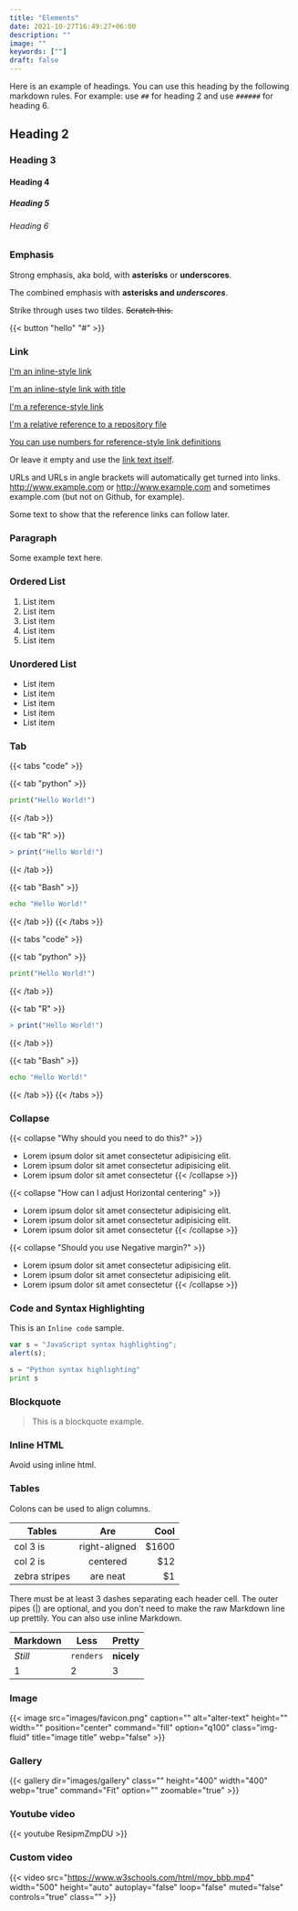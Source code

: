 ```yaml
---
title: "Elements"
date: 2021-10-27T16:49:27+06:00
description: ""
image: ""
keywords: [""]
draft: false
---
```


Here is an example of headings. You can use this heading by the following
markdown rules. For example: use `##` for heading 2 and use `######` for
heading 6.

## Heading 2

### Heading 3

#### Heading 4

##### Heading 5

###### Heading 6

### Emphasis

Strong emphasis, aka bold, with **asterisks** or **underscores**.

The combined emphasis with **asterisks and _underscores_**.

Strike through uses two tildes. ~~Scratch this.~~

{{< button "hello" "#" >}}

### Link

[I'm an inline-style link](https://www.google.com)

[I'm an inline-style link with title](https://www.google.com "Google's Homepage")

[I'm a reference-style link][Arbitrary case-insensitive reference text]

[I'm a relative reference to a repository file](events.md)

[You can use numbers for reference-style link definitions][1]

Or leave it empty and use the [link text itself].

URLs and URLs in angle brackets will automatically get turned into links.
<http://www.example.com> or <http://www.example.com> and sometimes
example.com (but not on Github, for example).

Some text to show that the reference links can follow later.

[arbitrary case-insensitive reference text]: https://www.themefisher.com
[1]: https://gethugothemes.com
[link text itself]: https://www.getjekyllthemes.com

### Paragraph

Some example text here.

### Ordered List

1. List item
2. List item
3. List item
4. List item
5. List item

### Unordered List

* List item
* List item
* List item
* List item
* List item

### Tab

{{< tabs "code" >}}

{{< tab "python" >}}

```python
print("Hello World!")
```

{{< /tab >}}

{{< tab "R" >}}

```R
> print("Hello World!")
```

{{< /tab >}}

{{< tab "Bash" >}}

```Bash
echo "Hello World!"
```

{{< /tab >}}
{{< /tabs >}}

{{< tabs "code" >}}

{{< tab "python" >}}

```python
print("Hello World!")
```

{{< /tab >}}

{{< tab "R" >}}

```R
> print("Hello World!")
```

{{< /tab >}}

{{< tab "Bash" >}}

```Bash
echo "Hello World!"
```

{{< /tab >}}
{{< /tabs >}}

### Collapse

{{< collapse "Why should you need to do this?" >}}

* Lorem ipsum dolor sit amet consectetur adipisicing elit.
* Lorem ipsum dolor sit amet consectetur adipisicing elit.
* Lorem ipsum dolor sit amet consectetur
{{< /collapse >}}

{{< collapse "How can I adjust Horizontal centering" >}}

* Lorem ipsum dolor sit amet consectetur adipisicing elit.
* Lorem ipsum dolor sit amet consectetur adipisicing elit.
* Lorem ipsum dolor sit amet consectetur
{{< /collapse >}}

{{< collapse "Should you use Negative margin?" >}}

* Lorem ipsum dolor sit amet consectetur adipisicing elit.
* Lorem ipsum dolor sit amet consectetur adipisicing elit.
* Lorem ipsum dolor sit amet consectetur
{{< /collapse >}}

### Code and Syntax Highlighting

This is an `Inline code` sample.

```javascript
var s = "JavaScript syntax highlighting";
alert(s);
```

```python
s = "Python syntax highlighting"
print s
```

### Blockquote

> This is a blockquote example.

### Inline HTML

Avoid using inline html.

### Tables

Colons can be used to align columns.

| Tables        | Are           | Cool  |
| ------------- |:-------------:| -----:|
| col 3 is      | right-aligned | $1600 |
| col 2 is      | centered      |   $12 |
| zebra stripes | are neat      |    $1 |

There must be at least 3 dashes separating each header cell.
The outer pipes (|) are optional, and you don't need to make the
raw Markdown line up prettily. You can also use inline Markdown.

Markdown | Less | Pretty
--- | --- | ---
_Still_ | `renders` | **nicely**
1 | 2 | 3

### Image

{{< image
    src="images/favicon.png"
    caption="" alt="alter-text"
    height="" width=""
    position="center"
    command="fill"
    option="q100"
    class="img-fluid"
    title="image title"
    webp="false" >}}

### Gallery

{{< gallery
    dir="images/gallery"
    class=""
    height="400"
    width="400"
    webp="true"
    command="Fit"
    option=""
    zoomable="true" >}}

### Youtube video

{{< youtube ResipmZmpDU >}}

### Custom video

{{< video
    src="<https://www.w3schools.com/html/mov_bbb.mp4>"
    width="500"
    height="auto"
    autoplay="false"
    loop="false"
    muted="false"
    controls="true"
    class="" >}}
